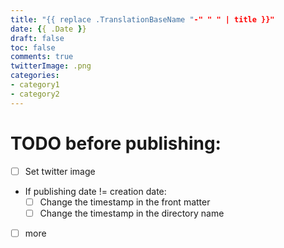 ```yaml
---
title: "{{ replace .TranslationBaseName "-" " " | title }}"
date: {{ .Date }}
draft: false
toc: false
comments: true
twitterImage: .png
categories:
- category1
- category2
---
```


# TODO before publishing:

* [ ] Set twitter image
* If publishing date != creation date:
    * [ ] Change the timestamp in the front matter
    * [ ] Change the timestamp in the directory name
* [ ] more

<!--more-->


<!-- Links -->